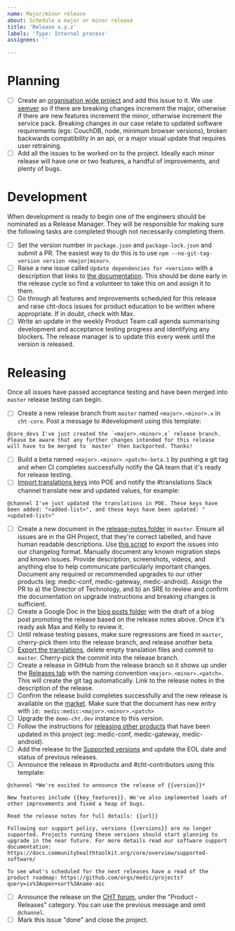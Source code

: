 ```yaml
---
name: Major/minor release
about: Schedule a major or minor release
title: 'Release x.y.z'
labels: 'Type: Internal process'
assignees: ''

---
```


# Planning

- [ ] Create an [organisation wide project](https://github.com/orgs/medic/projects?query=is%3Aopen+sort%3Aname-asc) and add this issue to it. We use [semver](http://semver.org) so if there are breaking changes increment the major, otherwise if there are new features increment the minor, otherwise increment the service pack. Breaking changes in our case relate to updated software requirements (egs: CouchDB, node, minimum browser versions), broken backwards compatibility in an api, or a major visual update that requires user retraining.
- [ ] Add all the issues to be worked on to the project. Ideally each minor release will have one or two features, a handful of improvements, and plenty of bugs.

# Development

When development is ready to begin one of the engineers should be nominated as a Release Manager. They will be responsible for making sure the following tasks are completed though not necessarily completing them.

- [ ] Set the version number in `package.json` and `package-lock.json` and submit a PR. The easiest way to do this is to use `npm --no-git-tag-version version <major|minor>`.
- [ ] Raise a new issue called `Update dependencies for <version>` with a description that links to [the documentation](https://docs.communityhealthtoolkit.org/core/guides/update-dependencies/). This should be done early in the release cycle so find a volunteer to take this on and assign it to them.
- [ ] Go through all features and improvements scheduled for this release and raise cht-docs issues for product education to be written where appropriate. If in doubt, check with Max.
- [ ] Write an update in the weekly Product Team call agenda summarising development and acceptance testing progress and identifying any blockers. The release manager is to update this every week until the version is released.

# Releasing

Once all issues have passed acceptance testing and have been merged into `master` release testing can begin.

- [ ] Create a new release branch from `master` named `<major>.<minor>.x` in `cht-core`. Post a message to #development using this template:
```
@core_devs I've just created the `<major>.<minor>.x` release branch. Please be aware that any further changes intended for this release will have to be merged to `master` then backported. Thanks!
```
- [ ] Build a beta named `<major>.<minor>.<patch>-beta.1` by pushing a git tag and when CI completes successfully notify the QA team that it's ready for release testing.
- [ ] [Import translations keys](https://docs.communityhealthtoolkit.org/core/overview/translations/#adding-new-keys) into POE and notify the #translations Slack channel translate new and updated values, for example:
```
@channel I've just updated the translations in POE. These keys have been added: "<added-list>", and these keys have been updated: "<updated-list>"
```
- [ ] Create a new document in the [release-notes folder](https://github.com/medic/cht-core/tree/master/release-notes) in `master`. Ensure all issues are in the GH Project, that they're correct labelled, and have human readable descriptions. Use [this script](https://github.com/medic/cht-core/blob/master/scripts/changelog-generator) to export the issues into our changelog format. Manually document any known migration steps and known issues. Provide description, screenshots, videos, and anything else to help communicate particularly important changes. Document any required or recommended upgrades to our other products (eg: medic-conf,  medic-gateway, medic-android). Assign the PR to a) the Director of Technology, and b) an SRE to review and confirm the documentation on upgrade instructions and breaking changes is sufficient.
- [ ] Create a Google Doc in the [blog posts folder](https://drive.google.com/drive/u/0/folders/0B2PTUNZFwxEvMHRWNTBjY2ZHNHc) with the draft of a blog post promoting the release based on the release notes above. Once it's ready ask Max and Kelly to review it.
- [ ] Until release testing passes, make sure regressions are fixed in `master`, cherry-pick them into the release branch, and release another beta.
- [ ] [Export the translations](https://docs.communityhealthtoolkit.org/core/overview/translations/#exporting-changes-from-poeditor-to-github), delete empty translation files and commit to `master`. Cherry-pick the commit into the release branch. 
- [ ] Create a release in GitHub from the release branch so it shows up under the [Releases tab](https://github.com/medic/cht-core/releases) with the naming convention `<major>.<minor>.<patch>`. This will create the git tag automatically. Link to the release notes in the description of the release.
- [ ] Confirm the release build completes successfully and the new release is available on the [market](https://staging.dev.medicmobile.org/builds/releases). Make sure that the document has new entry with `id: medic:medic:<major>.<minor>.<patch>`
- [ ] Upgrade the `demo-cht.dev` instance to this version.
- [ ] Follow the instructions for [releasing other products](https://docs.communityhealthtoolkit.org/core/guides/releasing/d) that have been updated in this project (eg: medic-conf, medic-gateway, medic-android).
- [ ] Add the release to the [Supported versions](https://docs.communityhealthtoolkit.org/core/overview/supported-software/) and update the EOL date and status of previous releases.
- [ ] Announce the release in #products and #cht-contributors using this template:
```
@channel *We're excited to announce the release of {{version}}*

New features include {{key_features}}. We've also implemented loads of other improvements and fixed a heap of bugs.

Read the release notes for full details: {{url}}

Following our support policy, versions {{versions}} are no longer supported. Projects running these versions should start planning to upgrade in the near future. For more details read our software support documentation: https://docs.communityhealthtoolkit.org/core/overview/supported-software/

To see what's scheduled for the next releases have a read of the product roadmap: https://github.com/orgs/medic/projects?query=is%3Aopen+sort%3Aname-asc
```
- [ ] Announce the release on the [CHT forum](https://forum.communityhealthtoolkit.org/), under the "Product - Releases" category. You can use the previous message and omit `@channel`.
- [ ] Mark this issue "done" and close the project.
